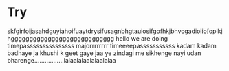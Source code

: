 # Try
skfgirfoijasahdguyiahoifuaytdrysifusagnbhgtauiosifgofhkjbhvcgadioiio[oplkjhgggggggggggggggggggggggggggg
hello we are doing timepasssssssssssssss
majorrrrrrrr timeeeepasssssssssss
kadam kadam badhaye ja khushi k geet gaye jaa ye zindagi me sikhenge nayi udan bharenge.................lalaalalaalalaalalaa